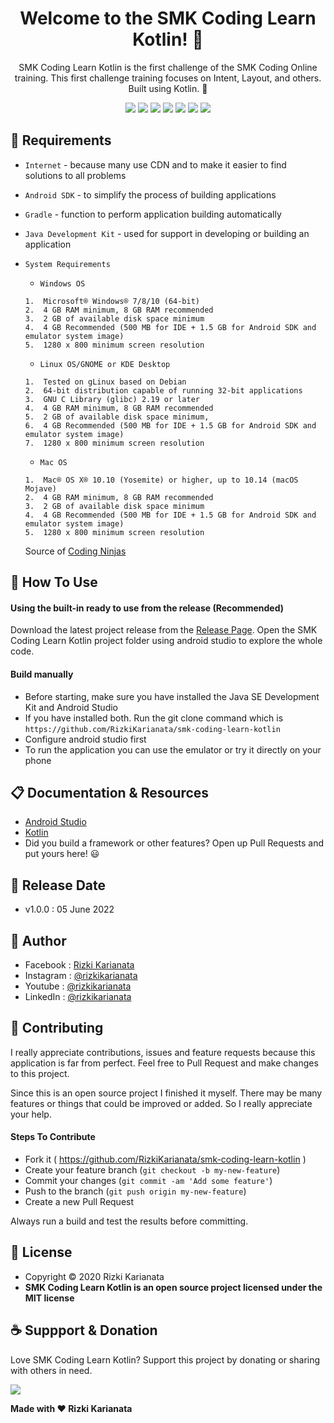 <h1 align="center">Welcome to the SMK Coding Learn Kotlin! 👋 </h1>

<p align="center">SMK Coding Learn Kotlin is the first challenge of the SMK Coding Online training. This first challenge training focuses on Intent, Layout, and others. Built using Kotlin. 💖 </p>

<p align="center">
<img src="https://img.shields.io/github/contributors/RizkiKarianata/smk-coding-learn-kotlin?style=flat-square">
<img src="https://img.shields.io/github/issues/RizkiKarianata/smk-coding-learn-kotlin?style=flat-square">
<img src="https://img.shields.io/github/stars/RizkiKarianata/smk-coding-learn-kotlin?style=flat-square"> 
<img src="https://img.shields.io/github/forks/RizkiKarianata/smk-coding-learn-kotlin?style=flat-square">
<img src="https://img.shields.io/github/last-commit/RizkiKarianata/smk-coding-learn-kotlin.svg?style=flat-square">
<img src="https://img.shields.io/github/languages/code-size/RizkiKarianata/smk-coding-learn-kotlin?style=flat-square">
<img src="https://img.shields.io/github/license/RizkiKarianata/smk-coding-learn-kotlin?style=flat-square">
</p>

## 💾 Requirements

* `Internet` - because many use CDN and to make it easier to find solutions to all problems
* `Android SDK` - to simplify the process of building applications
* `Gradle` - function to perform application building automatically
* `Java Development Kit` - used for support in developing or building an application
* `System Requirements`
	* `Windows OS`
	```
	1.	Microsoft® Windows® 7/8/10 (64-bit)
	2.	4 GB RAM minimum, 8 GB RAM recommended
	3.	2 GB of available disk space minimum
	4.	4 GB Recommended (500 MB for IDE + 1.5 GB for Android SDK and emulator system image)
	5.	1280 x 800 minimum screen resolution
	```
	* `Linux OS/GNOME or KDE Desktop`
	```
	1.	Tested on gLinux based on Debian
	2.	64-bit distribution capable of running 32-bit applications
	3.	GNU C Library (glibc) 2.19 or later
	4.	4 GB RAM minimum, 8 GB RAM recommended
	5.	2 GB of available disk space minimum,
	6.	4 GB Recommended (500 MB for IDE + 1.5 GB for Android SDK and emulator system image)
	7.	1280 x 800 minimum screen resolution
	```
	* `Mac OS`
	```
	1.	Mac® OS X® 10.10 (Yosemite) or higher, up to 10.14 (macOS Mojave)
	2.	4 GB RAM minimum, 8 GB RAM recommended
	3.	2 GB of available disk space minimum
	4.	4 GB Recommended (500 MB for IDE + 1.5 GB for Android SDK and emulator system image)
	5.	1280 x 800 minimum screen resolution
	```

	Source of [Coding Ninjas](https://www.codingninjas.com/blog/2020/12/10/how-to-build-your-first-android-app-with-kotlin/)

## 🎯 How To Use

#### Using the built-in ready to use from the release (Recommended)

Download the latest project release from the [Release Page](https://github.com/RizkiKarianata/smk-coding-learn-kotlin "Release Page"). Open the SMK Coding Learn Kotlin project folder using android studio to explore the whole code.

#### Build manually

* Before starting, make sure you have installed the Java SE Development Kit and Android Studio
* If you have installed both. Run the git clone command which is `https://github.com/RizkiKarianata/smk-coding-learn-kotlin`
* Configure android studio first
* To run the application you can use the emulator or try it directly on your phone

## 📋 Documentation & Resources

* [Android Studio](https://developer.android.com/docs)
* [Kotlin](https://kotlinlang.org/)
* Did you build a framework or other features? Open up Pull Requests and put yours here! 😃

## 📆 Release Date

* v1.0.0 : 05 June 2022

## 🧑 Author

* Facebook : <a href="https://www.facebook.com/rizky.slankers.3386"> Rizki Karianata</a>
* Instagram : <a href="https://www.instagram.com/rizkikarianata"> @rizkikarianata</a>
* Youtube : <a href="https://www.youtube.com/channel/UCwhkJwsq6swJrerdP0tixJA"> @rizkikarianata</a>
* LinkedIn :  <a href="https://www.linkedin.com/in/rizkikarianata"> @rizkikarianata</a>

## 🤝 Contributing

<p>I really appreciate contributions, issues and feature requests because this application is far from perfect. Feel free to Pull Request and make changes to this project.</p>
<p>Since this is an open source project I finished it myself. There may be many features or things that could be improved or added. So I really appreciate your help.</p>

#### Steps To Contribute

* Fork it ( https://github.com/RizkiKarianata/smk-coding-learn-kotlin )
* Create your feature branch (`git checkout -b my-new-feature`)
* Commit your changes (`git commit -am 'Add some feature'`)
* Push to the branch (`git push origin my-new-feature`)
* Create a new Pull Request

Always run a build and test the results before committing.

## 📝 License

* Copyright © 2020 Rizki Karianata
* **SMK Coding Learn Kotlin is an open source project licensed under the MIT license**

## ☕️ Suppport & Donation

Love SMK Coding Learn Kotlin? Support this project by donating or sharing with others in need.

<a href="https://www.buymeacoffee.com/rizkikarianata"><img src="https://img.shields.io/badge/Buy_Me_A_Coffee-FFDD00?style=for-the-badge&logo=buy-me-a-coffee&logoColor=black"/> </a>

**Made with ❤️ Rizki Karianata**
